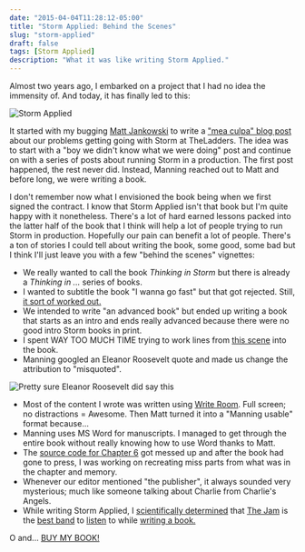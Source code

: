 ```yaml
---
date: "2015-04-04T11:28:12-05:00"
title: "Storm Applied: Behind the Scenes"
slug: "storm-applied"
draft: false
tags: [Storm Applied]
description: "What it was like writing Storm Applied."
---
```


Almost two years ago, I embarked on a project that I had no idea the immensity of. And today, it has finally led to this:

![Storm Applied](/img/post/storm-applied-behind-the-scenes/storm-applied.jpg)

It started with my bugging [Matt Jankowski](https://twitter.com/mattjanks16) to write a ["mea culpa" blog post](http://dev.theladders.com/2013/03/riders-on-the-storm-take-a-long-holiday-let-your-children-play/) about our problems getting going with Storm at TheLadders. The idea was to start with a "boy we didn't know what we were doing" post and continue on with a series of posts about running Storm in a production. The first post happened, the rest never did. Instead, Manning reached out to Matt and before long, we were writing a book.

I don't remember now what I envisioned the book being when we first signed the contract. I know that Storm Applied isn't that book but I'm quite happy with it nonetheless. There's a lot of hard earned lessons packed into the latter half of the book that I think will help a lot of people trying to run Storm in production. Hopefully our pain can benefit a lot of people. There's a ton of stories I could tell about writing the book, some good, some bad but I think I'll just leave you with a few "behind the scenes" vignettes:

* We really wanted to call the book _Thinking in Storm_ but there is already a _Thinking in ..._ series of books.
* I wanted to subtitle the book "I wanna go fast" but that got rejected. Still, [it sort of worked out.](http://manning.com/sallen/excerpt_contents.html)
* We intended to write "an advanced book" but ended up writing a book that starts as an intro and ends really advanced because there were no good intro Storm books in print.
* I spent WAY TOO MUCH TIME trying to work lines from [this scene](https://www.youtube.com/watch?v=5A0-u85aAYg) into the book.
* Manning googled an Eleanor Roosevelt quote and made us change the attribution to "misquoted".

![Pretty sure Eleanor Roosevelt did say this](/content/images/2015/04/misquoted.png)

* Most of the content I wrote was written using [Write Room](http://www.hogbaysoftware.com/products/writeroom). Full screen; no distractions = Awesome. Then Matt turned it into a "Manning usable" format because...
* Manning uses MS Word for manuscripts. I managed to get through the entire book without really knowing how to use Word thanks to Matt.
* The [source code for Chapter 6](https://github.com/Storm-Applied/C6-Flash-sale-recommender) got messed up and after the book had gone to press, I was working on recreating miss parts from what was in the chapter and memory.
* Whenever our editor mentioned "the publisher", it always sounded very mysterious; much like someone talking about Charlie from Charlie's Angels.
* While writing Storm Applied, I [scientifically determined](https://www.youtube.com/watch?v=5ipGhzrIi3s&spfreload=10) that [The Jam](https://www.youtube.com/watch?v=GOK_vqtXgbk) is the [best band](https://www.youtube.com/watch?v=AE1ct5yEuVY) to [listen](https://www.youtube.com/watch?v=m-H0uIH5HHQ) to while [writing a book.](https://www.youtube.com/watch?v=hf4EFDGP4yg)

O and...  [BUY MY BOOK!](http://manning.com/sallen/?a_aid=sallen)
